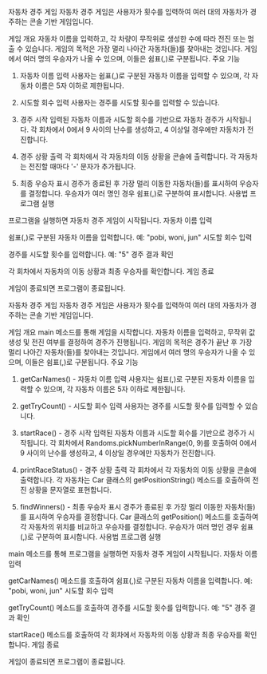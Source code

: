 자동차 경주 게임
자동차 경주 게임은 사용자가 횟수를 입력하여 여러 대의 자동차가 경주하는 콘솔 기반 게임입니다.

게임 개요
자동차 이름을 입력하고, 각 차량이 무작위로 생성한 수에 따라 전진 또는 멈출 수 있습니다.
게임의 목적은 가장 멀리 나아간 자동차(들)를 찾아내는 것입니다.
게임에서 여러 명의 우승자가 나올 수 있으며, 이들은 쉼표(,)로 구분됩니다.
주요 기능
1. 자동차 이름 입력
   사용자는 쉼표(,)로 구분된 자동차 이름을 입력할 수 있으며, 각 자동차 이름은 5자 이하로 제한됩니다.

2. 시도할 회수 입력
   사용자는 경주를 시도할 횟수를 입력할 수 있습니다.

3. 경주 시작
   입력된 자동차 이름과 시도할 회수를 기반으로 자동차 경주가 시작됩니다.
   각 회차에서 0에서 9 사이의 난수를 생성하고, 4 이상일 경우에만 자동차가 전진합니다.
4. 경주 상황 출력
   각 회차에서 각 자동차의 이동 상황을 콘솔에 출력합니다.
   각 자동차는 전진할 때마다 '-' 문자가 추가됩니다.
5. 최종 우승자 표시
   경주가 종료된 후 가장 멀리 이동한 자동차(들)를 표시하여 우승자를 결정합니다.
   우승자가 여러 명인 경우 쉼표(,)로 구분하여 표시합니다.
   사용법
   프로그램 실행

프로그램을 실행하면 자동차 경주 게임이 시작됩니다.
자동차 이름 입력

쉼표(,)로 구분된 자동차 이름을 입력합니다.
예: "pobi, woni, jun"
시도할 회수 입력

경주를 시도할 횟수를 입력합니다.
예: "5"
경주 결과 확인

각 회차에서 자동차의 이동 상황과 최종 우승자를 확인합니다.
게임 종료

게임이 종료되면 프로그램이 종료됩니다.

자동차 경주 게임
자동차 경주 게임은 사용자가 횟수를 입력하여 여러 대의 자동차가 경주하는 콘솔 기반 게임입니다.

게임 개요
main 메소드를 통해 게임을 시작합니다.
자동차 이름을 입력하고, 무작위 값 생성 및 전진 여부를 결정하여 경주가 진행됩니다.
게임의 목적은 경주가 끝난 후 가장 멀리 나아간 자동차(들)를 찾아내는 것입니다.
게임에서 여러 명의 우승자가 나올 수 있으며, 이들은 쉼표(,)로 구분됩니다.
주요 기능
1. getCarNames() - 자동차 이름 입력
   사용자는 쉼표(,)로 구분된 자동차 이름을 입력할 수 있으며, 각 자동차 이름은 5자 이하로 제한됩니다.

2. getTryCount() - 시도할 회수 입력
   사용자는 경주를 시도할 횟수를 입력할 수 있습니다.

3. startRace() - 경주 시작
   입력된 자동차 이름과 시도할 회수를 기반으로 경주가 시작됩니다.
   각 회차에서 Randoms.pickNumberInRange(0, 9)를 호출하여 0에서 9 사이의 난수를 생성하고, 4 이상일 경우에만 자동차가 전진합니다.
4. printRaceStatus() - 경주 상황 출력
   각 회차에서 각 자동차의 이동 상황을 콘솔에 출력합니다.
   각 자동차는 Car 클래스의 getPositionString() 메소드를 호출하여 전진 상황을 문자열로 표현합니다.
5. findWinners() - 최종 우승자 표시
   경주가 종료된 후 가장 멀리 이동한 자동차(들)를 표시하여 우승자를 결정합니다.
   Car 클래스의 getPosition() 메소드를 호출하여 각 자동차의 위치를 비교하고 우승자를 결정합니다.
   우승자가 여러 명인 경우 쉼표(,)로 구분하여 표시합니다.
   사용법
   프로그램 실행

main 메소드를 통해 프로그램을 실행하면 자동차 경주 게임이 시작됩니다.
자동차 이름 입력

getCarNames() 메소드를 호출하여 쉼표(,)로 구분된 자동차 이름을 입력합니다.
예: "pobi, woni, jun"
시도할 회수 입력

getTryCount() 메소드를 호출하여 경주를 시도할 횟수를 입력합니다.
예: "5"
경주 결과 확인

startRace() 메소드를 호출하여 각 회차에서 자동차의 이동 상황과 최종 우승자를 확인합니다.
게임 종료

게임이 종료되면 프로그램이 종료됩니다.

